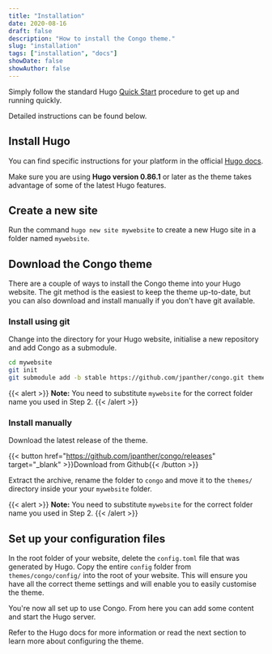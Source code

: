 ```yaml
---
title: "Installation"
date: 2020-08-16
draft: false
description: "How to install the Congo theme."
slug: "installation"
tags: ["installation", "docs"]
showDate: false
showAuthor: false
---
```


Simply follow the standard Hugo [Quick Start](https://gohugo.io/getting-started/quick-start/) procedure to get up and running quickly.

Detailed instructions can be found below.

## Install Hugo

You can find specific instructions for your platform in the official [Hugo docs](https://gohugo.io/getting-started/installing.).

Make sure you are using **Hugo version 0.86.1** or later as the theme takes advantage of some of the latest Hugo features.

## Create a new site

Run the command `hugo new site mywebsite` to create a new Hugo site in a folder named `mywebsite`.

## Download the Congo theme

There are a couple of ways to install the Congo theme into your Hugo website. The git method is the easiest to keep the theme up-to-date, but you can also download and install manually if you don't have git available.

### Install using git

Change into the directory for your Hugo website, initialise a new repository and add Congo as a submodule.

```bash
cd mywebsite
git init
git submodule add -b stable https://github.com/jpanther/congo.git themes/congo
```

{{< alert >}}
**Note:** You need to substitute `mywebsite` for the correct folder name you used in Step 2.
{{< /alert >}}

### Install manually

Download the latest release of the theme.

{{< button href="https://github.com/jpanther/congo/releases" target="_blank" >}}Download from Github{{< /button >}}

Extract the archive, rename the folder to `congo` and move it to the `themes/` directory inside your your `mywebsite` folder.

{{< alert >}}
**Note:** You need to substitute `mywebsite` for the correct folder name you used in Step 2.
{{< /alert >}}

## Set up your configuration files

In the root folder of your website, delete the `config.toml` file that was generated by Hugo. Copy the entire `config` folder from `themes/congo/config/` into the root of your website. This will ensure you have all the correct theme settings and will enable you to easily customise the theme.

You're now all set up to use Congo. From here you can add some content and start the Hugo server.

Refer to the Hugo docs for more information or read the next section to learn more about configuring the theme.
